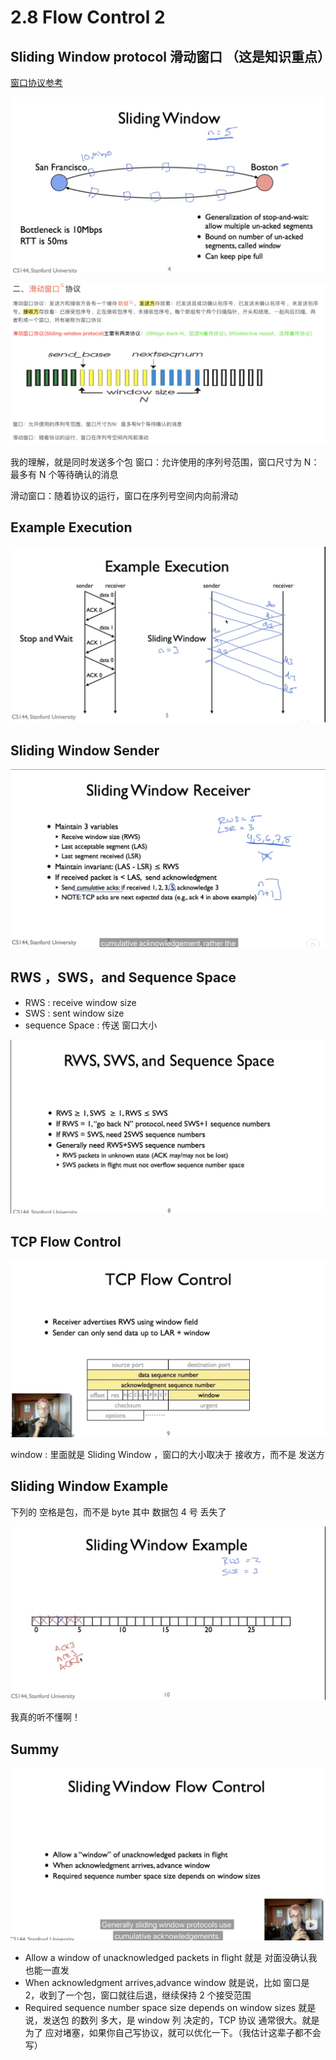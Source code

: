 # 2.8 Flow Control 2

## Sliding Window protocol 滑动窗口 （这是知识重点）

[窗口协议参考](https://blog.csdn.net/qq_53144843/article/details/120907815?ops_request_misc=%257B%2522request%255Fid%2522%253A%2522165555923916780366539596%2522%252C%2522scm%2522%253A%252220140713.130102334..%2522%257D&request_id=165555923916780366539596&biz_id=0&utm_medium=distribute.pc_search_result.none-task-blog-2~all~sobaiduend~default-1-120907815-null-null.142^v17^pc_search_result_control_group,157^v15^new_3&utm_term=Sliding+Window+protocol+&spm=1018.2226.3001.4187)

![](./2.8%20Flow%20Control%202_0.png)

![](./2.8%20Flow%20Control%202_1.png)

我的理解，就是同时发送多个包
窗口：允许使用的序列号范围，窗口尺寸为 N：最多有 N 个等待确认的消息

滑动窗口：随着协议的运行，窗口在序列号空间内向前滑动

## Example Execution

![](./2.8%20Flow%20Control%202_2.png)

## Sliding Window Sender

![](./2.8%20Flow%20Control%202_3.png)

## RWS ，SWS，and Sequence Space

- RWS : receive window size
- SWS : sent window size
- sequence Space : 传送 窗口大小

![](./2.8%20Flow%20Control%202_4.png)

## TCP Flow Control

![](./2.8%20Flow%20Control%202_5.png)

window : 里面就是 Sliding Window ，窗口的大小取决于 接收方，而不是 发送方

## Sliding Window Example

下列的 空格是包，而不是 byte
其中 数据包 4 号 丢失了

![](./2.8%20Flow%20Control%202_6.png)

我真的听不懂啊！

## Summy

![](./2.8%20Flow%20Control%202_7.png)

- Allow a window of unacknowledged packets in flight
  就是 对面没确认我也能一直发
- When acknowledgment arrives,advance window
  就是说，比如 窗口是 2，收到了一个包，窗口就往后退，继续保持 2 个接受范围
- Required sequence number space size depends on window sizes
  就是说，发送包 的数列 多大，是 window 列 决定的，TCP 协议 通常很大。就是为了 应对堵塞，如果你自己写协议，就可以优化一下。（我估计这辈子都不会写）
